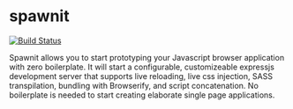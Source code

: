 # spawnit

[![Build Status](https://travis-ci.org/tjdavenport/spawnit.svg?branch=master)](https://travis-ci.org/tjdavenport/spawnit)

Spawnit allows you to start prototyping your Javascript browser application with zero boilerplate. It will start a configurable,
customizeable expressjs development server that supports live reloading, live css injection, SASS transpilation, bundling 
with Browserify, and script concatenation. No boilerplate is needed to start creating elaborate single page applications.
